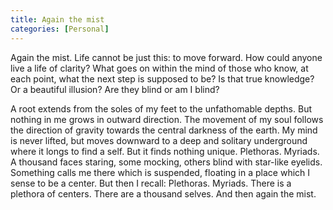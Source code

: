 ```yaml
---
title: Again the mist 
categories: [Personal]
---
```



Again the mist. Life cannot be just this: to move forward. How could anyone
live a life of clarity? What goes on within the mind of those who know, at each
point, what the next step is supposed to be? Is that true knowledge? Or a
beautiful illusion? Are they blind or am I blind? 

A root extends from the soles of my feet to the unfathomable depths. But nothing
in me grows in outward direction. The movement of my soul follows the direction
of gravity towards the central darkness of the earth. My mind is never lifted,
but moves downward to a deep and solitary underground where it longs to find a
self. But it finds nothing unique. Plethoras. Myriads. A thousand faces staring,
some mocking, others blind with star-like eyelids. Something calls me there
which is suspended, floating in a place which I sense to be a center. But then I
recall: Plethoras. Myriads. There is a plethora of centers. There are a thousand
selves. And then again the mist.

